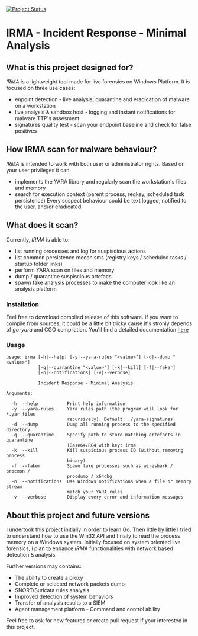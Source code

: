 [![Project Status](https://img.shields.io/badge/status-BETA-yellow?style=flat-square)]()

# IRMA - Incident Response - Minimal Analysis

## What is this project designed for?
_IRMA_ is a lightweight tool made for live forensics on Windows Platform. It is 
focused on three use cases:
* enpoint detection - live analysis, quarantine and eradication of malware on a workstation 
* live analysis & sandbox host - logging and instant notifications for malware TTP's assesment
* signatures quality test - scan your endpoint baseline and check for false positives

## How IRMA scan for malware behaviour?
_IRMA_ is intended to work with both user or administrator rights.
Based on your user privileges it can:
* implements the YARA library and regularly scan the workstation's files and memory
* search for execution context (parent process, regkey, scheduled task persistence)
Every suspect behaviour could be text logged, notified to the user, and/or eradicated 

## What does it scan?
Currently, _IRMA_ is able to:
* list running processes and log for suspiscious actions
* list common persistence mecanisms (registry keys / scheduled tasks / startup folder links)
* perform YARA scan on files and memory
* dump / quarantine suspiscious artefacs
* spawn fake analysis processes to make the computer look like an analysis platform

### Installation 
Feel free to download compiled release of this software. If you want to compile 
from sources, it could be a little bit tricky cause it's stronly depends of 
_go-yara_ and CGO compilation. You'll find a detailed documentation [here](README.windows-compilation.md)

### Usage 
```
usage: irma [-h|--help] [-y|--yara-rules "<value>"] [-d|--dump "<value>"]
            [-q|--quarantine "<value>"] [-k|--kill] [-f|--faker]
            [-n|--notifications] [-v|--verbose]

            Incident Response - Minimal Analysis

Arguments:

  -h  --help           Print help information
  -y  --yara-rules     Yara rules path (the program will look for *.yar files
                       recursively). Default: ./yara-signatures
  -d  --dump           Dump all running process to the specified directory
  -q  --quarantine     Specify path to store matching artefacts in quarantine
                       (Base64/RC4 with key: irma
  -k  --kill           Kill suspicious process ID (without removing process
                       binary)
  -f  --faker          Spawn fake processes such as wireshark / procmon /
                       procdump / x64dbg
  -n  --notifications  Use Windows notifications when a file or memory stream
                       match your YARA rules
  -v  --verbose        Display every error and information messages
``` 

## About this project and future versions
I undertook this project initially in order to learn Go. Then little by little 
I tried to understand how to use the Win32 API and finally to read the process 
memory on a Windows system. Initially focused on system oriented live forensics, 
i plan to enhance _IRMA_ functionalities with network based detection & analysis.

Further versions may contains:
* The ability to create a proxy
* Complete or selected network packets dump
* SNORT/Suricata rules analysis
* Improved detection of system behaviors
* Transfer of analysis results to a SIEM
* Agent management platform - Command and control ability

Feel free to ask for new features or create pull request if your interested in 
this project.